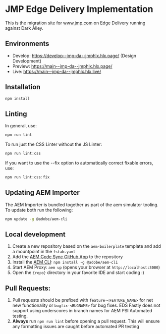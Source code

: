 # JMP Edge Delivery Implementation
This is the migration site for www.jmp.com on Edge Delivery running against Dark Alley.  

## Environments
- Develop: https://develop--jmp-da--jmphlx.hlx.page/ (Design Development)
- Preview: https://main--jmp-da--jmphlx.hlx.page/
- Live: https://main--jmp-da--jmphlx.hlx.live/

## Installation

```sh
npm install
```

## Linting

In general, use:
```sh
npm run lint
```

To run just the CSS Linter without the JS Linter:
```sh
npm run lint:css
```

If you want to use the --fix option to automatically correct fixable errors, use:
```sh
npm run lint:css:fix
```

## Updating AEM Importer
The AEM Importer is bundled together as part of the aem simulator tooling. To update both run the following:

```sh
npm update -g @adobe/aem-cli
```

## Local development

1. Create a new repository based on the `aem-boilerplate` template and add a mountpoint in the `fstab.yaml`
1. Add the [AEM Code Sync GitHub App](https://github.com/apps/aem-code-sync) to the repository
1. Install the [AEM CLI](https://github.com/adobe/helix-cli): `npm install -g @adobe/aem-cli`
1. Start AEM Proxy: `aem up` (opens your browser at `http://localhost:3000`)
1. Open the `{repo}` directory in your favorite IDE and start coding :)

## Pull Requests:
1. Pull requests should be prefixed with `feature-<FEATURE_NAME>` for net new functionality or `bugfix-<BUGNAME>` for bug fixes. EDS Fastly does not support using underscores in branch names for AEM PSI Automated testing.
1. **Always** run ```npm run lint``` before opening a pull request. This will ensure any formatting issues are caught before automated PR testing
